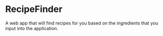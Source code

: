 # RecipeFinder
A web app that will find recipes for you based on the ingredients that you input into the application.
